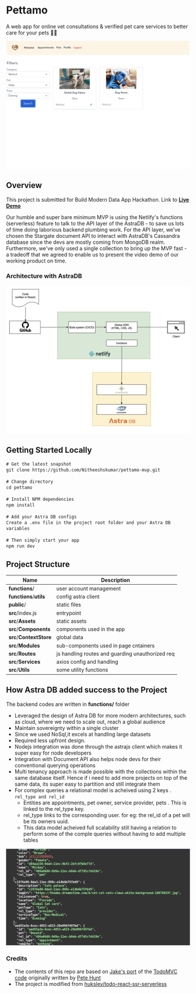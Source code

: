 # Pettamo

A web app for online vet consultations & verified pet care services to better care for your pets :dog::cat:

<img src="https://github.com/Nitheeshskumar/pettamo-mvp/blob/readme/readme/image.png" alt="image" />

## Overview

This project is submitted for Build Modern Data App Hackathon. Link to [**Live Demo**](https://pettamo.netlify.app/)

Our humble and super bare minimum MVP is using the Netlify's functions (serverless) feature to talk to the API layer of the AstraDB - to save us lots of time doing laborious backend plumbing work. For the API layer, we've chosen the Stargate document API to interact with AstraDB's Cassandra database since the devs are mostly coming from MongoDB realm. Furthermore, we've only used a single collection to bring up the MVP fast - a tradeoff that we agreed to enable us to present the video demo of our working product on time.

### Architecture with AstraDB

<img src="https://github.com/Nitheeshskumar/pettamo-mvp/blob/readme/readme/solution-architecture.png" alt="solution-architecture" />

## Getting Started Locally

```shell
# Get the latest snapshot
git clone https://github.com/Nitheeshskumar/pettamo-mvp.git

# Change directory
cd pettamo

# Install NPM dependencies
npm install

# Add your Astra DB configs
Create a .env file in the project root folder and your Astra DB variables

# Then simply start your app
npm run dev
```

## Project Structure

| Name                               | Description                                                  |
| ---------------------------------- | ------------------------------------------------------------ |
| **functions**/                     | user account management                                      |
| **functions**/**utils**            | config astra client                                          |
| **public**/                        | static files                                                 |
| **src**/index.js                   | entrypoint                                                   |
| **src**/**Assets**                 | static assets                                                |
| **src**/**Components**             | components used in the app                                   |
| **src**/**ContextStore**           | global data                                                  |
| **src**/**Modules**                | sub-components used in page cntainers                        |
| **src**/**Routes**                 | js handling routes and guarding unauthorized req             |
| **src**/**Services**               | axios config and handling                                    |
| **src**/**Utils**                  | some utility functions                                       |

## How Astra DB added success to the Project

The backend codes are written in **functions/** folder

* Leveraged the design of Astra DB for more modern architectures, such as cloud, where we need to scale out, reach a global audience
* Maintain sovereignty within a single cluster
* Since we used NoSql,it excels at handling large datasets
* Required less upfront design.
* Nodejs integration was done through the astrajs client which makes it super easy for node developers
* Integration with Document API also helps node devs for their conventional querying operations
* Multi tenancy approach is made possible with the collections within the same database itself. Hence if i need to add more projects on top of the same data, its super easy to partition and still integrate them
* For complex queries a relational model is acheived using 2 keys . `rel_type and rel_id`
  * Entities are appointments, pet owner, service provider, pets . This is linked to the rel_type key.
  * rel_type links to the corresponding user. for eg: the rel_id of a pet will be its owners uuid. 
  * This data model acheived full scalability still having a relation to perform some of the comple queries without having to add multiple tables


<img src="https://github.com/Nitheeshskumar/pettamo-mvp/blob/main/readme/schema.png" alt="schema" />

### Credits

* The contents of this repo are based on [Jake's port](https://github.com/tjake/todo-astra-react-serverless/) of the [TodoMVC code](https://github.com/tastejs/todomvc/tree/master/examples/react) originally written by [Pete Hunt](https://github.com/petehunt)
* The project is modified from [huksley/todo-react-ssr-serverless](https://github.com/huksley/todo-react-ssr-serverless)

